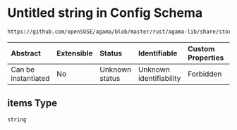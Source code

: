 # Untitled string in Config Schema

```txt
https://github.com/openSUSE/agama/blob/master/rust/agama-lib/share/storage.schema.json#/$defs/filesystem/properties/mkfsOptions/items
```



| Abstract            | Extensible | Status         | Identifiable            | Custom Properties | Additional Properties | Access Restrictions | Defined In                                                          |
| :------------------ | :--------- | :------------- | :---------------------- | :---------------- | :-------------------- | :------------------ | :------------------------------------------------------------------ |
| Can be instantiated | No         | Unknown status | Unknown identifiability | Forbidden         | Allowed               | none                | [storage.schema.json\*](storage.schema.json "open original schema") |

## items Type

`string`

